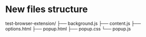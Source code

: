 # New files structure

test-browser-extension/
├── background.js
├── content.js
├── options.html
├── popup.html
├── popup.css
└── popup.js
